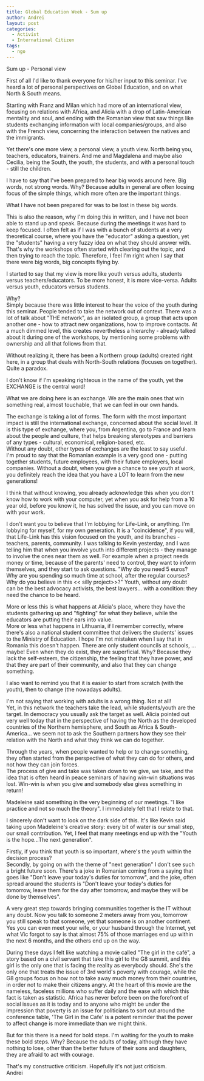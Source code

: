 ```yaml
---
title: Global Education Week - Sum up
author: Andrei
layout: post
categories:
  - Activist
  - International Citizen
tags:
  - ngo
---
```

Sum up - Personal view

First of all I'd like to thank everyone for his/her input to this seminar. I've heard a lot of personal perspectives on Global Education, and on what North & South means.

Starting with Franz and Milan which had more of an international view, focusing on relations with Africa, and Alicia with a drop of Latin-American mentality and soul, and ending with the Romanian view that saw things like students exchanging information with local companies/groups, and also with the French view, concerning the interaction between the natives and the immigrants.

Yet there's one more view, a personal view, a youth view. North being you, teachers, educators, trainers. And me and Magdalena and maybe also Cecilia, being the South, the youth, the students, and with a personal touch - still the children.



I have to say that I've been prepared to hear big words around here. Big words, not strong words. Why? Because adults in general are often loosing focus of the simple things, which more often are the important things.

What I have not been prepared for was to be lost in these big words.

This is also the reason, why I'm doing this in written, and I have not been able to stand up and speak. Because during the meetings it was hard to keep focused. I often felt as if I was with a bunch of students at a very theoretical course, where you have the "educator" asking a question, yet the "students" having a very fuzzy idea on what they should answer with. That's why the workshops often started with clearing out the topic, and then trying to reach the topic. Therefore, I feel I'm right when I say that there were big words, big concepts flying by.

I started to say that my view is more like youth versus adults, students versus teachers/educators. To be more honest, it is more vice-versa. Adults versus youth, educators versus students.

Why?  
Simply because there was little interest to hear the voice of the youth during this seminar. People tended to take the network out of context. There was a lot of talk about "THE network", as an isolated group, a group that acts upon another one - how to attract new organizations, how to improve contacts. At a much dimmed level, this creates nevertheless a hierarchy - already talked about it during one of the workshops, by mentioning some problems with ownership and all that follows from that.

Without realizing it, there has been a Northern group (adults) created right here, in a group that deals with North-South relations (focuses on together). Quite a paradox.

I don't know if I'm speaking righteous in the name of the youth, yet the EXCHANGE is the central word!

What we are doing here is an exchange. We are the main ones that win something real, almost touchable, that we can feel in our own hands.

The exchange is taking a lot of forms. The form with the most important impact is still the international exchange, concerned about the social level. It is this type of exchange, where you, from Argentina, go to France and learn about the people and culture, that helps breaking stereotypes and barriers of any types - cultural, economical, religion-based, etc.  
Without any doubt, other types of exchanges are the least to say useful.  
I'm proud to say that the Romanian example is a very good one - putting together students, future employees, with their future employers, local companies. Without a doubt, when you give a chance to see youth at work, you definitely reach the idea that you have a LOT to learn from the new generations!

I think that without knowing, you already acknowledge this when you don't know how to work with your computer, yet when you ask for help from a 10 year old, before you know it, he has solved the issue, and you can move on with your work.

I don't want you to believe that I'm lobbying for Life-Link, or anything. I'm lobbying for myself, for my own generation. It is a "coincidence", if you will, that Life-Link has this vision focused on the youth, and its branches - teachers, parents, community. I was talking to Kevin yesterday, and I was telling him that when you involve youth into different projects - they manage to involve the ones near them as well. For example when a project needs money or time, because of the parents' need to control, they want to inform themselves, and they start to ask questions. "Why do you need 5 euros? Why are you spending so much time at school, after the regular courses? Why do you believe in this << silly project>>?" Youth, without any doubt can be the best advocacy activists, the best lawyers… with a condition: they need the chance to be heard.

More or less this is what happens at Alicia's place, where they have the students gathering up and "fighting" for what they believe, while the educators are putting their ears into value.  
More or less what happens in Lithuania, if I remember correctly, where there's also a national student committee that delivers the students' issues to the Ministry of Education. I hope I'm not mistaken when I say that in Romania this doesn't happen. There are only student councils at schools, … maybe! Even when they do exist, they are superficial. Why? Because they lack the self-esteem, the citizenship, the feeling that they have power, and that they are part of their community, and also that they can change something.

I also want to remind you that it is easier to start from scratch (with the youth), then to change (the nowadays adults).

I'm not saying that working with adults is a wrong thing. Not at all!  
Yet, in this network the teachers take the lead, while students/youth are the target. In democracy you usually ask the target as well. Alicia pointed out very well today that in the perspective of having the North as the developed countries of the Northern hemisphere, and South as Africa & South-America… we seem not to ask the Southern partners how they see their relation with the North and what they think we can do together.

Through the years, when people wanted to help or to change something, they often started from the perspective of what they can do for others, and not how they can join forces.  
The process of give and take was taken down to we give, we take, and the idea that is often heard in peace seminars of having win-win situations was lost. Win-win is when you give and somebody else gives something in return!

Madeleine said something in the very beginning of our meetings. "I like practice and not so much the theory". I immediately felt that I relate to that.

I sincerely don't want to look on the dark side of this. It's like Kevin said taking upon Madeleine's creative story: every bit of water is our small step, our small contribution. Yet, I feel that many meetings end up with the "Youth is the hope…The next generation".

Firstly, if you think that youth is so important, where's the youth within the decision process?  
Secondly, by going on with the theme of "next generation" I don't see such a bright future soon. There's a joke in Romanian coming from a saying that goes like "Don't leave your today's duties for tomorrow", and the joke, often spread around the students is "Don't leave your today's duties for tomorrow, leave them for the day after tomorrow, and maybe they will be done by themselves".

A very great step towards bringing communities together is the IT without any doubt. Now you talk to someone 2 meters away from you, tomorrow you still speak to that someone, yet that someone is on another continent.  
Yes you can even meet your wife, or your husband through the Internet, yet what Vic forgot to say is that almost 75% of those marriages end up within the next 6 months, and the others end up on the way.

During these days I felt like watching a movie called "The girl in the café", a story based on a civil servant that take this girl to the G8 summit, and this girl is the only one that is facing the reality as everybody should. She's the only one that treats the issue of 3rd world's poverty with courage, while the G8 groups focus on how not to take away much money from their countries, in order not to make their citizens angry. At the heart of this movie are the nameless, faceless millions who suffer daily and the ease with which this fact is taken as statistic. Africa has never before been on the forefront of social issues as it is today and to anyone who might be under the impression that poverty is an issue for politicians to sort out around the conference table, 'The Girl in the Cafe' is a potent reminder that the power to affect change is more immediate than we might think.

But for this there is a need for bold steps. I'm waiting for the youth to make these bold steps. Why? Because the adults of today, although they have nothing to lose, other than the better future of their sons and daughters, they are afraid to act with courage.

That's my constructive criticism. Hopefully it's not just criticism.  
Andrei